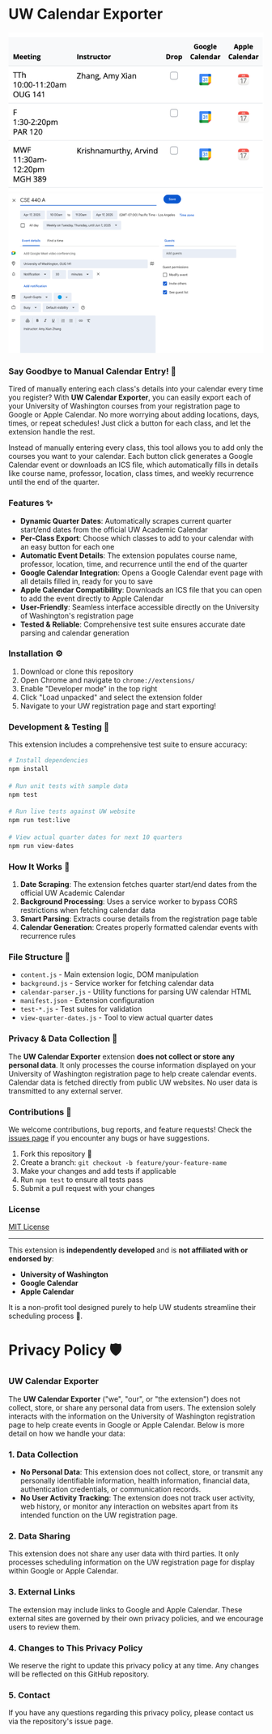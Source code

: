 # UW Calendar Exporter

![Demo](demo1.png)
![Demo](demo2.png)

### Say Goodbye to Manual Calendar Entry! 📅

Tired of manually entering each class's details into your calendar every time you register? With **UW Calendar Exporter**, you can easily export each of your University of Washington courses from your registration page to Google or Apple Calendar. No more worrying about adding locations, days, times, or repeat schedules! Just click a button for each class, and let the extension handle the rest.

Instead of manually entering every class, this tool allows you to add only the courses you want to your calendar. Each button click generates a Google Calendar event or downloads an ICS file, which automatically fills in details like course name, professor, location, class times, and weekly recurrence until the end of the quarter.

### Features ✨

- **Dynamic Quarter Dates**: Automatically scrapes current quarter start/end dates from the official UW Academic Calendar
- **Per-Class Export**: Choose which classes to add to your calendar with an easy button for each one
- **Automatic Event Details**: The extension populates course name, professor, location, time, and recurrence until the end of the quarter
- **Google Calendar Integration**: Opens a Google Calendar event page with all details filled in, ready for you to save
- **Apple Calendar Compatibility**: Downloads an ICS file that you can open to add the event directly to Apple Calendar
- **User-Friendly**: Seamless interface accessible directly on the University of Washington's registration page
- **Tested & Reliable**: Comprehensive test suite ensures accurate date parsing and calendar generation

### Installation ⚙️

1. Download or clone this repository
2. Open Chrome and navigate to `chrome://extensions/`
3. Enable "Developer mode" in the top right
4. Click "Load unpacked" and select the extension folder
5. Navigate to your UW registration page and start exporting!

### Development & Testing 🧪

This extension includes a comprehensive test suite to ensure accuracy:

```bash
# Install dependencies
npm install

# Run unit tests with sample data
npm test

# Run live tests against UW website
npm run test:live

# View actual quarter dates for next 10 quarters
npm run view-dates
```

### How It Works 🔧

1. **Date Scraping**: The extension fetches quarter start/end dates from the official UW Academic Calendar
2. **Background Processing**: Uses a service worker to bypass CORS restrictions when fetching calendar data
3. **Smart Parsing**: Extracts course details from the registration page table
4. **Calendar Generation**: Creates properly formatted calendar events with recurrence rules

### File Structure 📁

- `content.js` - Main extension logic, DOM manipulation
- `background.js` - Service worker for fetching calendar data
- `calendar-parser.js` - Utility functions for parsing UW calendar HTML
- `manifest.json` - Extension configuration
- `test-*.js` - Test suites for validation
- `view-quarter-dates.js` - Tool to view actual quarter dates

### Privacy & Data Collection 🔐

The **UW Calendar Exporter** extension **does not collect or store any personal data**. It only processes the course information displayed on your University of Washington registration page to help create calendar events. Calendar data is fetched directly from public UW websites. No user data is transmitted to any external server.

### Contributions 🤝

We welcome contributions, bug reports, and feature requests! Check the [issues page](https://github.com/ayushgupta35/UW-Calendar-Exporter/issues) if you encounter any bugs or have suggestions.

1. Fork this repository 🍴
2. Create a branch: `git checkout -b feature/your-feature-name`
3. Make your changes and add tests if applicable
4. Run `npm test` to ensure all tests pass
5. Submit a pull request with your changes

### License

[MIT License](LICENSE)

---

This extension is **independently developed** and is **not affiliated with or endorsed by**:
- **University of Washington**
- **Google Calendar**
- **Apple Calendar**

It is a non-profit tool designed purely to help UW students streamline their scheduling process 📘.

# Privacy Policy 🛡️

### UW Calendar Exporter

The **UW Calendar Exporter** ("we", "our", or "the extension") does not collect, store, or share any personal data from users. The extension solely interacts with the information on the University of Washington registration page to help create events in Google or Apple Calendar. Below is more detail on how we handle your data:

### 1. **Data Collection** 
- **No Personal Data**: This extension does not collect, store, or transmit any personally identifiable information, health information, financial data, authentication credentials, or communication records.
- **No User Activity Tracking**: The extension does not track user activity, web history, or monitor any interaction on websites apart from its intended function on the UW registration page.

### 2. **Data Sharing** 
This extension does not share any user data with third parties. It only processes scheduling information on the UW registration page for display within Google or Apple Calendar.

### 3. **External Links** 
The extension may include links to Google and Apple Calendar. These external sites are governed by their own privacy policies, and we encourage users to review them.

### 4. **Changes to This Privacy Policy** 
We reserve the right to update this privacy policy at any time. Any changes will be reflected on this GitHub repository.

### 5. **Contact** 
If you have any questions regarding this privacy policy, please contact us via the repository's issue page.
